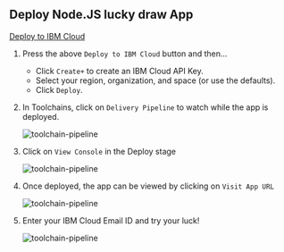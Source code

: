 ## Deploy Node.JS lucky draw App

[Deploy to IBM Cloud](https://cloud.ibm.com/devops/setup/deploy?repository=https://github.com/IBMDevConnect/winapp)

1. Press the above `Deploy to IBM Cloud` button and then...

   * Click `Create+` to create an IBM Cloud API Key.
   * Select your region, organization, and space (or use the defaults).
   * Click `Deploy`.

2. In Toolchains, click on `Delivery Pipeline` to watch while the app is deployed. 

   ![toolchain-pipeline](doc/images/tool.png)
   
3. Click on `View Console` in the Deploy stage
   
   ![toolchain-pipeline](doc/images/1.png)
   
4. Once deployed, the app can be viewed by clicking on `Visit App URL`

   ![toolchain-pipeline](doc/images/2.png)

5. Enter your IBM Cloud Email ID and try your luck!

   ![toolchain-pipeline](doc/images/3.png)
